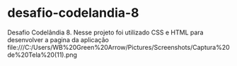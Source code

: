 # desafio-codelandia-8
Desafio Codelândia 8. Nesse projeto foi utilizado CSS e HTML para desenvolver a pagina da aplicação
file:///C:/Users/WB%20Green%20Arrow/Pictures/Screenshots/Captura%20de%20Tela%20(11).png
